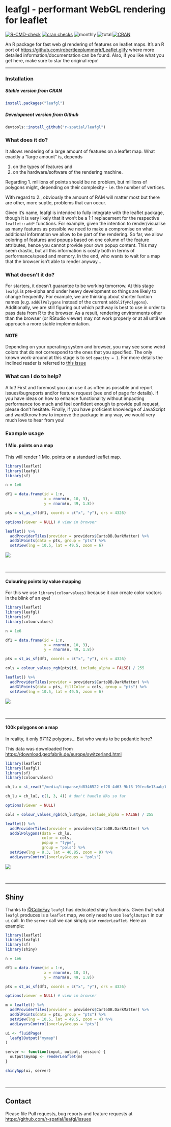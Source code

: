 
# leafgl - performant WebGL rendering for leaflet

[![R-CMD-check](https://github.com/r-spatial/leafgl/workflows/R-CMD-check/badge.svg)](https://github.com/r-spatial/leafgl/actions)
[![cran
checks](https://badges.cranchecks.info/worst/leafgl.svg)](https://cran.r-project.org/web/checks/check_results_leafgl.html)
![monthly](http://cranlogs.r-pkg.org/badges/leafgl)
![total](http://cranlogs.r-pkg.org/badges/grand-total/leafgl)
[![CRAN](http://www.r-pkg.org/badges/version/leafgl?color=009999)](https://cran.r-project.org/package=leafgl)

An R package for fast web gl rendering of features on leaflet maps. It’s
an R port of <https://github.com/robertleeplummerjr/Leaflet.glify> where
more detailed information/documentation can be found. Also, if you like
what you get here, make sure to star the original repo!

------------------------------------------------------------------------

### Installation

##### Stable version from CRAN

``` r
install.packages("leafgl")
```

##### Development version from Github

``` r
devtools::install_github("r-spatial/leafgl")
```

### What does it do?

It allows rendering of a large amount of features on a leaflet map. What
exactly a “large amount” is, depends

1.  on the types of features and
2.  on the hardware/software of the rendering machine.

Regarding 1. millions of points should be no problem, but millions of
polygons might, depending on their complexity - i.e. the number of
vertices.

With regard to 2., obviously the amount of RAM will matter most but
there are other, more suptle, problems that can occur.

Given it’s name, leafgl is intended to fully integrate with the leaflet
package, though it is very likely that it won’t be a 1:1 replacement for
the respective `leaflet::add*` functions. For example, given the
intention to render/visualise as many features as possible we need to
make a compromise on what additional information we allow to be part of
the rendering. So far, we allow coloring of features and popups based on
one column of the feature attributes, hence you cannot provide your own
popup content. This may seem drastic, but all this information is costly
both in terms of performance/speed and memory. In the end, who wants to
wait for a map that the browser isn’t able to render anyway…

### What doesn’t it do?

For starters, it doesn’t guarantee to be working tomorrow. At this stage
`leafgl` is pre-alpha and under heavy development so things are likely
to change frequently. For example, we are thinking about shorter funtion
names (e.g. `addGlPolygons` instead of the current `addGlifyPolygons`).
Additionally, we are still figuring out which pathway is best to use in
order to pass data from R to the browser. As a result, rendering
environments other than the browser (or RStudio viewer) may not work
properly or at all until we approach a more stable implementation.

#### NOTE

Depending on your operating system and browser, you may see some weird
colors that do not correspond to the ones that you specified. The only
known work-around at this stage is to set `opacity = 1`. For more
details the inclined reader is referred to [this
issue](https://github.com/r-spatial/leafgl/issues/4)

### What can I do to help?

A lot! First and foremost you can use it as often as possible and report
issues/bugreports and/or feature request (see end of page for details).
If you have ideas on how to enhance functionality without impacting
performance too much and feel confident enough to provide pull request,
please don’t hesitate. Finally, if you have proficient knowledge of
JavaScript and want/know how to improve the package in any way, we would
very much love to hear from you!

### Example usage

#### 1 Mio. points on a map

This will render 1 Mio. points on a standard leaflet map.

``` r
library(leaflet)
library(leafgl)
library(sf)

n = 1e6

df1 = data.frame(id = 1:n,
                 x = rnorm(n, 10, 3),
                 y = rnorm(n, 49, 1.8))

pts = st_as_sf(df1, coords = c("x", "y"), crs = 4326)

options(viewer = NULL) # view in browser

leaflet() %>%
  addProviderTiles(provider = providers$CartoDB.DarkMatter) %>%
  addGlPoints(data = pts, group = "pts") %>%
  setView(lng = 10.5, lat = 49.5, zoom = 6)
```

![](man/figures/pts_blue.png)

<br>

------------------------------------------------------------------------

#### Colouring points by value mapping

For this we use `library(colourvalues)` because it can create color
voctors in the blink of an eye!

``` r
library(leaflet)
library(leafgl)
library(sf)
library(colourvalues)

n = 1e6

df1 = data.frame(id = 1:n,
                 x = rnorm(n, 10, 3),
                 y = rnorm(n, 49, 1.8))

pts = st_as_sf(df1, coords = c("x", "y"), crs = 4326)

cols = colour_values_rgb(pts$id, include_alpha = FALSE) / 255

leaflet() %>%
  addProviderTiles(provider = providers$CartoDB.DarkMatter) %>%
  addGlPoints(data = pts, fillColor = cols, group = "pts") %>%
  setView(lng = 10.5, lat = 49.5, zoom = 6)
```

![](man/figures/pts_viridis.png)

<br>

------------------------------------------------------------------------

#### 100k polygons on a map

In reality, it only 97112 polygons… But who wants to be pedantic here?

This data was downloaded from
<https://download.geofabrik.de/europe/switzerland.html>

``` r
library(leaflet)
library(leafgl)
library(sf)
library(colourvalues)

ch_lu = st_read("/media/timpanse/d8346522-ef28-4d63-9bf3-19fec6e13aab/bu_lenovo/software/testing/mapview/switzerland/landuse.shp")

ch_lu = ch_lu[, c(1, 3, 4)] # don't handle NAs so far

options(viewer = NULL)

cols = colour_values_rgb(ch_lu$type, include_alpha = FALSE) / 255

leaflet() %>%
  addProviderTiles(provider = providers$CartoDB.DarkMatter) %>%
  addGlPolygons(data = ch_lu, 
                color = cols, 
                popup = "type",
                group = "pols") %>%
  setView(lng = 8.3, lat = 46.85, zoom = 9) %>% 
  addLayersControl(overlayGroups = "pols")
```

![](man/figures/polys_ch.png)

<br>

------------------------------------------------------------------------

## Shiny

Thanks to [@ColinFay](https://github.com/ColinFay) `leafgl` has
dedicated shiny functions. Given that what `leafgl` produces is a
`leaflet` map, we only need to use `leafglOutput` in our `ui` call. In
the `server` call we can simply use `renderLeaflet`. Here an example:

``` r
library(leaflet)
library(leafgl)
library(sf)
library(shiny)

n = 1e6

df1 = data.frame(id = 1:n,
                 x = rnorm(n, 10, 3),
                 y = rnorm(n, 49, 1.8))

pts = st_as_sf(df1, coords = c("x", "y"), crs = 4326)

options(viewer = NULL) # view in browser

m = leaflet() %>%
  addProviderTiles(provider = providers$CartoDB.DarkMatter) %>%
  addGlPoints(data = pts, group = "pts") %>%
  setView(lng = 10.5, lat = 49.5, zoom = 4) %>% 
  addLayersControl(overlayGroups = "pts")

ui <- fluidPage(
  leafglOutput("mymap")
)

server <- function(input, output, session) {
  output$mymap <- renderLeaflet(m)
}

shinyApp(ui, server)
```

<br>

------------------------------------------------------------------------

## Contact

Please file Pull requests, bug reports and feature requests at
<https://github.com/r-spatial/leafgl/issues>
